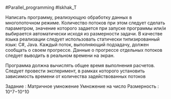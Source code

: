 #Parallel_programming
#Iskhak_T

Написать программу, реализующую обработку данных в многопоточном режиме. Количество потоков при этом следует сделать параметром, значение которого задается при запуске программы или/и выбирается автоматически исходя из размерности задачи. В качестве языка реализации следует использовать статически типизированный язык: C#, Java. Каждый поток, выполняющий подзадачу, должен сообщать о своем прогрессе. Данные о прогрессе отдельных потоков следует выводить в реальном времени на экран.

Программа должна вычислять общее время выполнения расчетов. Следует провести эксперимент, в рамках которого установить зависимость времени от количества задействованных потоков

Задание : Матричное умножение Умножение на число
Размерность : 10^7−10^10
